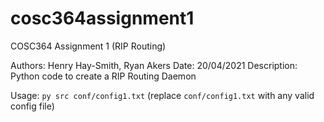 # cosc364assignment1
COSC364 Assignment 1 (RIP Routing)

Authors: Henry Hay-Smith, Ryan Akers
Date: 20/04/2021
Description: Python code to create a RIP Routing Daemon

Usage: `py src conf/config1.txt` (replace `conf/config1.txt` with any valid config file)


